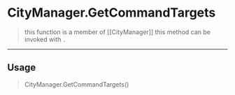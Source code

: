 # CityManager.GetCommandTargets
> this function is a member of [[CityManager]]
> this method can be invoked with `.`
-----
## Usage
> CityManager.GetCommandTargets()
